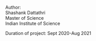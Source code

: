 Author:  
Shashank Dattathri  
Master of Science  
Indian Institute of Science

Duration of project: 
Sept 2020-Aug 2021
